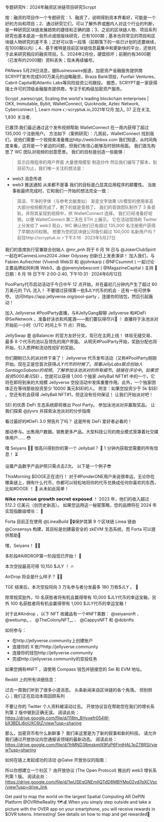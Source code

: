 专题研究N：2024年融资区块链项目研究Scrypt


按：融资的项目作一个专题研究：1、融资了，说明得到资本界看好，可能是一个好的方向和项目；2、通过研究它们，可以了解外界或圈内人对这个行业的判断，是一种研究区块链发展趋势的捷径和正确的路；3、之前的区块链人物、项目系列研究也基本是追一些热点或按版块研究，已有1000期；基本也将常见的项目和区块链人物研究的差不多；正好可以告一段落（前期落下的一些已计划的还要继续，在1000期以内）；4、基于推特是目前区块链信息最集中和更新快的平台，还依托于此来研究相应的融资项目。5、2024年2月份，硬盘损坏；前期约有3600期（已发布约2000期）资料丢失；现未再续编号。

PANews 5月29日消息，据Businesswire报道，加密资产金融服务提供商SCRYPT宣布完成500万美元的战略融资，Braza Bank领投，Funfair Ventures、Cabrit Capital和Atlantic Labs等风险投资公司跟投。
据悉，SCRYPT是一家获得瑞士许可的顶级金融服务提供商，专注于机构级加密资产服务。

Scrypt
,earescrypt,
Scaling the world's leading blockchain enterprises | OKX, Immutable, Bybit, WalletConnect, Quicknode, Aztec Network, Cyberconnect |,
Learn more 👉scryptuk.io,2021年12月 加入,
37 正在关注,
1,830 关注者,

已置顶:我们最近通过这个发布视频帮助 WalletConnect 在一周内获得了超过 135,000 个注册用户。
方法如下（案例研究）：几周前，WalletConnect 找到我们，说他们需要一个视频来准备推出http://web3inbox.com
我们知道，从时间角度来看，这将是一个紧迫的问题，但我们有信心能够及时扭转局面。
我们首先构思了 WC 团队对视频的创意愿景。
我们的目标是创造一些能够：
>显示应用程序的用户界面
>大量使用模型
>制造炒作
然后我们编写了脚本，到目前为止，我们唯一关注的想法是：
- web3 消息传递
- web3 推送通知
从来都不是事
我们的目标是凸显其应用程序的颠覆性。
当故事板最终完成时，它和我们一开始的想法完全一致：
>简洁、干净的字体（与参考文献类似）
>渐变文字效果
> UI/模型的使用率高
大部分视频都完成了，剩下的就是音频了。
我们的音效团队制作了 3 条音轨，并将其呈现到视频中，供 WalletConnect 选择。
我们已经准备好视频，以便 WalletConnect 第二天在 ETH 上展示。
它在活动现场和 Twitter 上分发给了 web3 观众，WC 确认他们已有超过 135,000 名注册用户获得了早期访问权限。
想要为您的区块链公司吸引超过 100,000 名新用户吗？
前往http://scryptuk.io ⚡️下午3:16 · 2023年5月27日

我们的首席执行官兼联合创始人
@mr_pnh
将于 6 月 18 日与
@JokerClubSpirit
一起在#CannesLions2024 Joker Odyssey 创新日上发表演讲！
加入我们，与 Fabien Aufrechter (Vivendi Web3) 和
@johnkarp
 ( 
@NFCsummit
 ) 一起讨论主要品牌如何利用 Web3，由
@jeremylebescont
 ( 
@MagazineCapital
 ) 主持
📅日期：6 月 18 日下午 2:00-2:40,
下午10:31 · 2024年6月12日

PoolParty代币启动活动于今日中午 12 点开始，并在最初几分钟内产生了超过 60 万美元的 TVL 流入！
不要错过获得第一批$JLY代币的机会 - 还有一些可供争夺。
访问https://app.jellyverse.org/pool-party ，连接你的钱包，然后引起轰动！

加入 Jellyverse #PoolParty直播，与#JellyGang聊聊 Jellyverse 和#DeFi 
@SeiNetwork
 。准备好泳衣和鸡尾酒——我们要玩得尽兴🌊 ！
直播将于泳池派对开始前一小时（UTC 时间上午 11 点）开始。

JellySwap 是
@Balancer
的官方友好分叉，现已在主网上线！
体验无缝交易、最多 8 个代币的池以及领先的用户界面。
从明天#PoolParty开始，奖励分配也将开始，引入质押和流动性挖矿的奖励。

你们期盼已久的派对终于来了！
Jellyverse 代币发布活动（又称#PoolParty刚刚开始。现在正是您首次获得$JLY代币的时候了。
观看 Jelly Labs 联合创始人 Santiago Sabater 的视频，了解参加泳池派对的所有细节。链接在评论中。
如果您投资 5000 美元$SEI ，您就可以获得 1,000 个独家 JellyBall NFT#1 中的一个，它将在即将到来的大规模 Jellyverse 空投活动中发挥重要作用。此外，一个独家团体正在等待那些投资至少 10000 美元$SEI的人。
附言：如果您投资少于 5k $SEI ，您还有机会获得 JellyBall NFT#1，但这没有任何保证！
让我们开始派对吧！

SEI 的优质 DeFi 生态系统即将推出 Pool Party。
参加泳池派对并赢取奖品。
让我们探索
@jlyvrs
并探索泳池派对的分步指南

看过最好的#DeFi 3.0 预告片了吗？
这是所有 DeFi 爱好者必看的！

推动参与。出售用户数据。销售更多产品。大型科技公司的商业模式笼罩着社交媒体用户…… 😳

嘿 Seiyans 🔴💨
很高兴得到你的第一个 Jellyball？ 🔮
1 分钟内获取您需要的所有信息！ ⏳

设置产品数字产品护照只需点击2次。
以下是一个例子😎

ThisMorning $DOGE正在流行！
对于#PonderONE用户来说很幸运，无论你在哪条链上，拥有什么代币，你都可以轻松地将你的代币兑换成任何你喜欢的东西，比如#DOGE ！ 🔄
从未如此简单！

𝗡𝗶𝗸𝗲 𝗿𝗲𝘃𝗲𝗻𝘂𝗲 𝗴𝗿𝗼𝘄𝘁𝗵 𝘀𝗲𝗰𝗿𝗲𝘁 𝗲𝘅𝗽𝗼𝘀𝗲𝗱 ！
2023 年，他们的收入超过 512.2 亿美元（创历史新高）。
如果您运用这一秘密策略，您的品牌将在 2024 年实现指数级增长： 🧵

Forta 目前正在使用
@LineaBuild
 🥳🔒保护其第 9 个区块链
Linea 链由
@Consensys
构建，其目标是创建最安全的 zkEVM 生态系统，而 Forta 可以提供帮助🫡

嘿，Seiyans！ 🔴💨

多阶段#AIRDROP第一阶段现已开始！ 🚀

本次空投最高可得 10,150 $JLY ！ 🔥

AirDrop 将会是什么样子？ 🧑‍💻

TGE 结束后，本次空投将向 3 万名参与者分发最多 180 万枚$JLY 。 🤯

除常规奖励外，10 名获胜者将有机会赢得带有 10,000 $JLY代币的幸运宝箱，另外 100 名获胜者将有机会赢得带有 1,000 $JLY代币的幸运宝箱！

对于此#Airdrop ，以下 NFT 收藏品有一个#NFT乘数：
@seiyansnft
 、 
@webump_
 、 
@TheColonyNFT__
 、 
@CappysNFT
和
@dobnfts


如何参与：
- 在http://jellyverse.community上创建账户
- 连接你的 X 账户http://jellyverse.community
- 连接你的钱包http://jellyverse.community
- 完成http://jellyverse.community的空投任务

如果您拥有#NFT ，请使用 Compass 钱包并链接您的 Sei 和 EVM 地址。

Reddit 上的所有详细信息：

过去一周我们听到了很多小道消息。
头条新闻来自区块链的各个角落。
但别担心；我们正在启动本周回顾系列

不要让你的 Twitter 个人资料被滚动过去。
开放协议旨在帮助您在我们的增长系列第 2 版中做到正确无误。
阅读此处： https://drive.google.com/file/d/118tn_8Hvxefr054W-bX3BDLi6oUXC6tZ/view?usp=sharing

那么，加密货币有什么新鲜事？
我们来这里是为了新的叙事和新的科技。
请允许我们通过开放协议向您通报该领域的最新动态。
阅读此处： https://drive.google.com/file/d/1hMND38mskmlX9fzP6FintHAL1pZ78RSl/view?usp=sharing

如何在链上发起成功的活动
@Galxe
开放协议的指南：

所以你想建立一个社区？
由开放协议 (The Open Protocol) 推出的 web3 增长系列第 1 版。
阅读此处： https://drive.google.com/file/d/1wUSEgGNEmIIQTdD8MBYMp02yd7pXCVsc/view?usp=drive_link

Get paid to map the world on the largest Spatial Computing AR DePIN Platform 
@OVRtheReality
🗺️💰
When you simply step outside and take a picture with the OVER app on your smartphone, you will receive rewards in $OVR tokens. Interesting!
See details on how to map and get rewarded🧵
